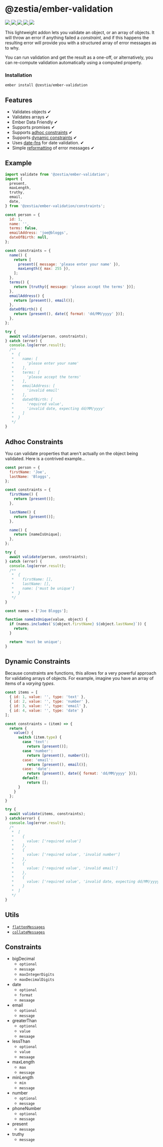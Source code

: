 # @zestia/ember-validation

<p>
  <a href="http://travis-ci.org/zestia/ember-validation">
    <img src="https://travis-ci.org/zestia/ember-validation.svg?branch=master">
  </a>

  <a href="https://david-dm.org/zestia/ember-validation#badge-embed">
    <img src="https://david-dm.org/zestia/ember-validation.svg">
  </a>

  <a href="https://david-dm.org/zestia/ember-validation#dev-badge-embed">
    <img src="https://david-dm.org/zestia/ember-validation/dev-status.svg">
  </a>

  <a href="https://emberobserver.com/addons/@zestia/ember-validation">
    <img src="https://emberobserver.com/badges/-zestia-ember-validation.svg">
  </a>

  <img src="https://img.shields.io/badge/Ember-%3E%3D%203.12-brightgreen">
</p>

This lightweight addon lets you validate an object, or an array of objects. It will throw an error if anything failed a _constraint_, and if this happens the resulting error will provide you with a structured array of error messages as to why.

You can run validation and get the result as a one-off, or alternatively, you can re-compute validation automatically using a computed property.

### Installation

```
ember install @zestia/ember-validation
```

## Features

- Validates objects ✔︎
- Validates arrays ✔︎
- Ember Data Friendly ✔︎
- Supports promises ✔︎
- Supports [adhoc constraints](#adhoc-constraints) ✔︎
- Supports [dynamic constraints](#dynamic-constraints) ✔︎
- Uses [date-fns](https://date-fns.org) for date validation. ✔︎
- Simple [reformatting](#utils) of error messages ✔︎

## Example

```javascript
import validate from '@zestia/ember-validation';
import {
  present,
  maxLength,
  truthy,
  email,
  date,
} from '@zestia/ember-validation/constraints';

const person = {
  id: 1,
  name: '',
  terms: false,
  emailAddress: 'joe@bloggs',
  dateOfBirth: null,
};

const constraints = {
  name() {
    return [
      present({ message: 'please enter your name' }),
      maxLength({ max: 255 }),
    ];
  },
  terms() {
    return [truthy({ message: 'please accept the terms' })];
  },
  emailAddress() {
    return [present(), email()];
  },
  dateOfBirth() {
    return [present(), date({ format: 'dd/MM/yyyy' })];
  },
};

try {
  await validate(person, constraints);
} catch (error) {
  console.log(error.result);
  /**
   *  {
   *    name: [
   *      'please enter your name'
   *    ],
   *    terms: [
   *      'please accept the terms'
   *    ],
   *    emailAddress: [
   *      'invalid email'
   *    ],
   *    dateOfBirth: [
   *      'required value',
   *      'invalid date, expecting dd/MM/yyyy'
   *    ]
   *  }
   */
}
```

## Adhoc Constraints

You can validate properties that aren't actually on the object being validated. Here is a contrived example...

```javascript
const person = {
  firstName: 'Joe',
  lastName: 'Bloggs',
};

const constraints = {
  firstName() {
    return [present()];
  },

  lastName() {
    return [present()];
  },

  name() {
    return [nameIsUnique];
  },
};

try {
  await validate(person, constraints);
} catch (error) {
  console.log(error.result);
  /**
   *  {
   *    firstName: [],
   *    lastName: [],
   *    name: ['must be unique']
   *  }
   */
}

const names = ['Joe Bloggs'];

function nameIsUnique(value, object) {
  if (names.includes(`${object.firstName} ${object.lastName}`)) {
    return;
  }

  return 'must be unique';
}
```

## Dynamic Constraints

Because constraints are functions, this allows for a very powerful approach for validating arrays of objects.
For example, imagine you have an array of items of a _varying types_.

```javascript
const items = [
  { id: 1, value: '', type: 'text' },
  { id: 2, value: '', type: 'number' },
  { id: 3, value: '', type: 'email' },
  { id: 4, value: '', type: 'date' }
];

const constraints = (item) => {
  return {
    value() {
      switch (item.type) {
        case 'text':
          return [present()];
        case 'number':
          return [present(), number()];
        case: 'email':
          return [present(), email()];
        case: 'date':
          return [present(), date({ format: 'dd/MM/yyyy' })];
        default:
          return [];
      }
    }
  };
}

try {
  await validate(items, constraints);
} catch(error) {
  console.log(error.result);
  /*
   *  [
   *    {
   *      value: ['required value']
   *    },
   *    {
   *      value: ['required value', 'invalid number']
   *    },
   *    {
   *      value: ['required value', 'invalid email']
   *    },
   *    {
   *      value: ['required value', 'invalid date, expecting dd/MM/yyyy']
   *    }
   *  ]
   */
}
```

## Utils

- [`flattenMessages`](tests/unit/utils-test.js#L7)
- [`collateMessages`](tests/unit/utils-test.js#L57)

## Constraints

- bigDecimal
  - `optional`
  - `message`
  - `maxIntegerDigits`
  - `maxDecimalDigits`
- date
  - `optional`
  - `format`
  - `mesaage`
- email
  - `optional`
  - `message`
- greaterThan
  - `optional`
  - `value`
  - `mesaage`
- lessThan
  - `optional`
  - `value`
  - `mesaage`
- maxLength
  - `max`
  - `message`
- minLength
  - `min`
  - `message`
- number
  - `optional`
  - `message`
- phoneNumber
  - `optional`
  - `message`
- present
  - `message`
- truthy
  - `message`

